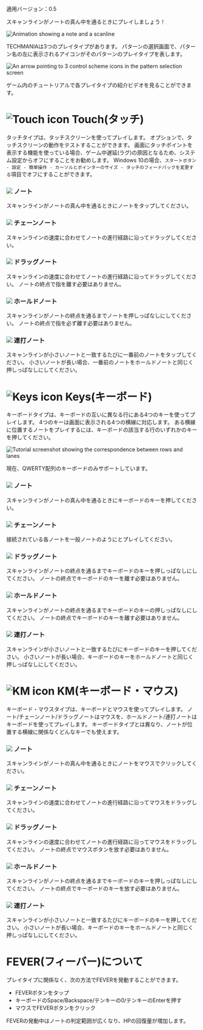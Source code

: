 適用バージョン：0.5

スキャンラインがノートの真ん中を通るときにプレイしましょう！

![Animation showing a note and a scanline](https://i.imgur.com/OKvXPun.gif)

TECHMANIAは3つのプレイタイプがあります。
パターンの選択画面で、パターン名の左に表示されるアイコンがそのパターンのプレイタイプを表します。

![An arrow pointing to 3 control scheme icons in the pattern selection screen](https://imgur.com/qchs9iT.png)

ゲーム内のチュートリアルで各プレイタイプの紹介ビデオを見ることができます。

# ![Touch icon](https://imgur.com/OEKXJvN.png) Touch(タッチ)

タッチタイプは、タッチスクリーンを使ってプレイします。
オプションで、タッチスクリーンの動作をテストすることができます。
画面にタッチポイントを表示する機能を使っている場合、ゲーム中遅延(ラグ)の原因となるため、システム設定からオフにすることをお勧めします。
Windows 10の場合、`スタートボタン - 設定 - 簡単操作 - カーソルとポインターのサイズ - タッチのフィードバックを変更する`項目でオフにすることができます。

### ![](https://imgur.com/XeUKzrk.png) ノート
スキャンラインがノートの真ん中を通るときにノートをタップしてください。

### ![](https://imgur.com/D9ihf4e.png) チェーンノート
スキャンラインの速度に合わせてノートの進行経路に沿ってドラッグしてください。

### ![](https://imgur.com/i3W1PZq.png) ドラッグノート
スキャンラインの速度に合わせてノートの進行経路に沿ってドラッグしてください。
ノートの終点で指を離す必要はありません。

### ![](https://imgur.com/fUgg8DL.png) ホールドノート
スキャンラインがノートの終点を通るまでノートを押しっぱなしにしてください。
ノートの終点で指を必ず離す必要はありません。

### ![](https://imgur.com/EUnxJxG.png) 連打ノート
スキャンラインが小さいノートと一致するたびに一番前のノートをタップしてください。
小さいノートが長い場合、一番前のノートをホールドノートと同じく押しっぱなしにしてください。

# ![Keys icon](https://imgur.com/0jWEtsx.png) Keys(キーボード)

キーボードタイプは、キーボードの互いに異なる行にある4つのキーを使ってプレイします。
4つのキーは画面に表示される4つの横線に対応します。
ある横線に位置するノートをプレイするには、キーボードの該当する行のいずれかのキーを押してください。

![Tutorial screenshot showing the correspondence between rows and lanes](https://imgur.com/914c0g9.png)

現在、QWERTY配列のキーボードのみサポートしています。

### ![](https://imgur.com/XeUKzrk.png) ノート
スキャンラインがノートの真ん中を通るときにキーボードのキーを押してください。

### ![](https://imgur.com/D9ihf4e.png) チェーンノート
接続されている各ノートを一般ノートのようにとプレイしてください。

### ![](https://imgur.com/i3W1PZq.png) ドラッグノート
スキャンラインがノートの終点を通るまでキーボードのキーを押しっぱなしにしてください。
ノートの終点でキーボードのキーを離す必要はありません。

### ![](https://imgur.com/fUgg8DL.png) ホールドノート
スキャンラインがノートの終点を通るまでキーボードのキーの押しっぱなしにしてください。
ノートの終点でキーボードのキーを離す必要はありません。

### ![](https://imgur.com/EUnxJxG.png) 連打ノート
スキャンラインが小さいノートと一致するたびにキーボードのキーを押してください。
小さいノートが長い場合、キーボードのキーをホールドノートと同じく押しっぱなしにしてください。

# ![KM icon](https://imgur.com/oiSj3Qc.png) KM(キーボード・マウス)

キーボード・マウスタイプは、キーボードとマウスを使ってプレイします。
ノート/チェーンノート/ドラッグノートはマウスを、ホールドノート/連打ノートはキーボードを使ってプレイします。
キーボードタイプとは異なり、ノートが位置する横線に関係なくどんなキーでも使えます。

### ![](https://imgur.com/XeUKzrk.png) ノート
スキャンラインがノートの真ん中を通るときにノートをマウスでクリックしてください。

### ![](https://imgur.com/D9ihf4e.png) チェーンノート
スキャンラインの速度に合わせてノートの進行経路に沿ってマウスをドラッグしてください。

### ![](https://imgur.com/i3W1PZq.png) ドラッグノート
スキャンラインの速度に合わせてノートの進行経路に沿ってマウスをドラッグしてください。
ノートの終点でマウスボタンを放す必要はありません。

### ![](https://imgur.com/fUgg8DL.png) ホールドノート
スキャンラインがノートの終点を通るまでキーボードのキーを押しっぱなしにしてください。
ノートの終点でキーボードのキーを放す必要はありません。

### ![](https://imgur.com/EUnxJxG.png) 連打ノート
スキャンラインが小さいノートと一致するたびにキーボードのキーを押してください。
小さいノートが長い場合、キーボードのキーをホールドノートと同じく押しっぱなしにしてください。

# FEVER(フィーバー)について

プレイタイプに関係なく、次の方法でFEVERを発動することができます。

* FEVERボタンをタップ
* キーボードのSpace/Backspace/テンキーの0/テンキーのEnterを押す
* マウスでFEVERボタンをクリック

FEVERの発動中はノートの判定範囲が広くなり、HPの回復量が増加します。
